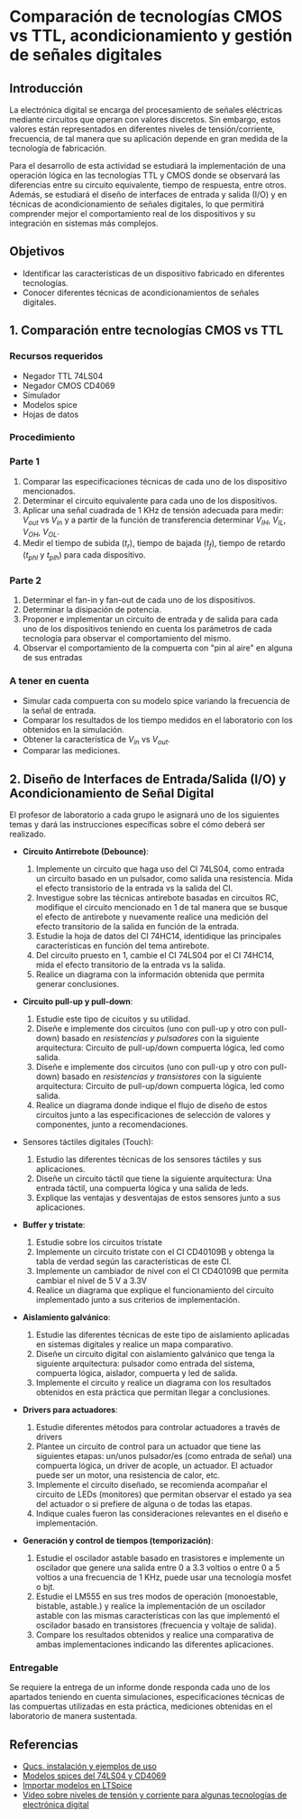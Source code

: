 # Comparación de tecnologías CMOS vs TTL, acondicionamiento y gestión de señales digitales

## Introducción

La electrónica digital se encarga del procesamiento de señales eléctricas
mediante circuitos que operan con valores discretos. Sin embargo, estos valores
están representados en diferentes niveles de tensión/corriente, frecuencia, de tal
manera que su aplicación depende en gran medida de la tecnología de fabricación.

Para el desarrollo de esta actividad se estudiará la implementación de una operación
lógica en las tecnologías TTL y CMOS donde se observará las diferencias entre 
su circuito equivalente, tiempo de respuesta, entre otros. Además, se
estudiará el diseño de interfaces de entrada y salida (I/O) y en técnicas
de acondicionamiento de señales digitales, lo que permitirá comprender mejor el
comportamiento real de los dispositivos y su integración en sistemas más
complejos.



## Objetivos

* Identificar las características de un dispositivo fabricado en diferentes tecnologías.
* Conocer diferentes técnicas de acondicionamientos de señales digitales.

## 1. Comparación entre tecnologías CMOS vs TTL

### Recursos requeridos

* Negador TTL 74LS04
* Negador CMOS CD4069
* Simulador
* Modelos spice
* Hojas de datos

### Procedimiento

### Parte 1

1. Comparar las especificaciones técnicas de cada uno de los dispositivo mencionados.
2. Determinar el circuito equivalente para cada uno de los dispositivos.
3. Aplicar una señal cuadrada de 1 KHz de tensión adecuada para medir: $V_{out}$ vs $V_{in}$ y a partir de la función de transferencia determinar
   $V_{IH}$, $V_{IL}$, $V_{OH}$, $V_{OL}$.
4. Medir el tiempo de subida ($t_r$), tiempo de bajada ($t_f$), tiempo de retardo ($t_{phl}$ y $t_{plh}$) para cada dispositivo.

### Parte 2

1. Determinar el fan-in y fan-out de cada uno de los dispositivos.
2. Determinar la disipación de potencia.
3. Proponer e implementar un circuito de entrada y de salida para cada uno de los dispositivos teniendo en cuenta los parámetros de cada tecnología para observar el comportamiento del mismo.
4. Observar el comportamiento de la compuerta con "pin al aire" en alguna de sus entradas

### A tener en cuenta

* Simular cada compuerta con su modelo spice variando la frecuencia de la señal de entrada.
* Comparar los resultados de los tiempo medidos en el laboratorio con los obtenidos en la simulación.
* Obtener la característica de $V_{in}$ vs $V_{out}$.
* Comparar las mediciones.

## 2. Diseño de Interfaces de Entrada/Salida (I/O) y Acondicionamiento de Señal Digital

El profesor de laboratorio a cada grupo le asignará uno de los siguientes temas
y dará las instrucciones específicas sobre el cómo deberá ser realizado.

* **Circuito Antirrebote (Debounce)**:
  1. Implemente un circuito que haga uso del CI 74LS04, como entrada un circuito
  basado en un pulsador, como salida una resistencia. Mida el efecto transistorio
  de la entrada vs la salida del CI.
  2. Investigue sobre las técnicas antirebote basadas en circuitos RC,
     modifique el circuito mencionado en 1 de tal manera que se busque el
  efecto de antirebote y nuevamente realice una medición del efecto transitorio
  de la salida en función de la entrada.
  4. Estudie la hoja de datos del CI 74HC14, identidique las principales características
  en función del tema antirebote.
  4. Del circuito pruesto en 1, cambie el CI 74LS04 por el CI 74HC14, mida el efecto
  transitorio de la entrada vs la salida.
  5. Realice un diagrama con la información obtenida que permita generar conclusiones.

* **Circuito pull-up y pull-down**:
  1. Estudie este tipo de cicuitos y su utilidad.
  2. Diseñe e implemente dos circuitos (uno con pull-up y otro con pull-down) basado en *resistencias y pulsadores* con la siguiente
  arquitectura: Circuito de pull-up/down compuerta lógica, led como salida.
  3. Diseñe e implemente dos circuitos (uno con pull-up y otro con pull-down) basado en *resistencias y transistores* con la siguiente
  arquitectura: Circuito de pull-up/down compuerta lógica, led como salida.
  4. Realice un diagrama donde indique el flujo de diseño de estos circuitos junto
  a las especificaciones de selección de valores y componentes, junto a recomendaciones.

* Sensores táctiles digitales (Touch):
  1. Estudio las diferentes técnicas de los sensores táctiles y sus aplicaciones.
  2. Diseñe un circuito táctil que tiene la siguiente arquitectura:
  Una entrada táctil, una compuerta lógica y una salida de leds.
  3. Explique las ventajas y desventajas de estos sensores junto a sus aplicaciones.

* **Buffer y tristate**:
  1. Estudie sobre los circuitos tristate
  2. Implemente un circuito tristate con el CI CD40109B y obtenga la tabla de verdad según las 
  características de este CI.
  3. Implemente un cambiador de nivel con el CI CD40109B que permita cambiar el nivel de 5 V a 3.3V
  4. Realice un diagrama que explique el funcionamiento del circuito implementado junto a sus criterios
  de implementación.

* **Aislamiento galvánico**:
  1. Estudie las diferentes técnicas de este tipo de aislamiento aplicadas en
  sistemas digitales y realice un mapa comparativo.
  2. Diseñe un circuito digital con aislamiento galvánico que tenga la siguiente
  arquitectura: pulsador como entrada del sistema, compuerta lógica, aislador,
  compuerta y led de salida.
  3. Implemente el circuito y realice un diagrama con los resultados obtenidos
  en esta práctica que permitan llegar a conclusiones.

* **Drivers para actuadores**:
  1. Estudie diferentes métodos para controlar actuadores a través de drivers
  2. Plantee un circuito de control para un actuador que tiene las siguientes etapas:
  un/unos pulsador/es (como entrada de señal) una compuerta lógica, un driver de acople, un actuador.
  El actuador puede ser un motor, una resistencia de calor, etc.
  3. Implemente el circuito diseñado, se recomienda acompañar el  circuito de
     LEDs (monitores) que permitan observar el estado ya sea del actuador o si
  prefiere de alguna o de todas las etapas.
  4. Indique cuales fueron las consideraciones relevantes en el diseño e implementación.

* **Generación y control de tiempos (temporización)**:
  1. Estudie el oscilador astable basado en trasistores e implemente un
  oscilador que genere una salida entre 0 a 3.3 voltios o entre 0 a 5 voltios a
  una frecuencia de 1 KHz, puede usar una tecnología mosfet o bjt.
  2. Estudie el LM555 en sus tres modos de operación (monoestable, bistable,
     astable.) y realice la implementación de un oscilador astable con las
  mismas características con las que implementó el oscilador basado en
  transistores (frecuencia y voltaje de salida).
  3. Compare los resultados obtenidos y realice una comparativa de ambas
  implementaciones indicando las diferentes aplicaciones.

### Entregable

Se requiere la entrega de un informe donde responda cada uno de los apartados
teniendo en cuenta simulaciones, especificaciones técnicas de las compuertas
utilizadas en esta práctica, mediciones obtenidas en el laboratorio de manera
sustentada.


## Referencias

* [Qucs, instalación y ejemplos de uso](https://github.com/johnnycubides/qucs-tutorial-examples)
* [Modelos spices del 74LS04 y CD4069](./spice/)
* [Importar modelos en LTSpice](./spice/LTSpice.md)
* [Vídeo sobre niveles de tensión y corriente para algunas tecnologías de electrónica digital](https://www.youtube.com/watch?v=wCQ2D2S836I)
